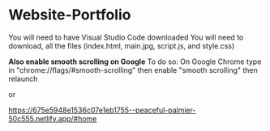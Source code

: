 # Website-Portfolio

You will need to have Visual Studio Code downloaded
You will need to download, all the files (index.html, main.jpg, script.js, and style.css)

**Also enable smooth scrolling on Google**
To do so:
On Google Chrome type in "chrome://flags/#smooth-scrolling"
then enable "smooth scrolling"
then relaunch

or 

https://675e5948e1536c07e1eb1755--peaceful-palmier-50c555.netlify.app/#home
